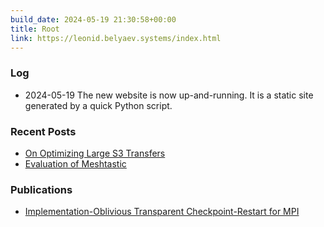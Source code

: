 ```yaml
---
build_date: 2024-05-19 21:30:58+00:00
title: Root
link: https://leonid.belyaev.systems/index.html
---
```



### Log
+ 2024-05-19
The new website is now up-and-running.
It is a static site generated by a quick Python script.

### Recent Posts

+ [On Optimizing Large S3 Transfers](/posts/on-optimizing-large-s3-transfers.html)
+ [Evaluation of Meshtastic](/posts/evaluation-of-meshtastic.html)

### Publications

+ [Implementation-Oblivious Transparent Checkpoint-Restart for MPI](https://dl.acm.org/doi/pdf/10.1145/3624062.3624255)